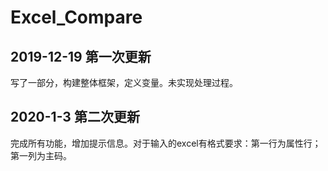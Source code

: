 # Excel_Compare
## 2019-12-19 第一次更新
写了一部分，构建整体框架，定义变量。未实现处理过程。
## 2020-1-3 第二次更新
完成所有功能，增加提示信息。对于输入的excel有格式要求：第一行为属性行；第一列为主码。